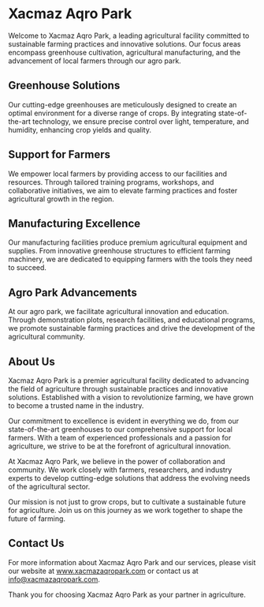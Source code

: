 # Xacmaz Aqro Park
Welcome to Xacmaz Aqro Park, a leading agricultural facility committed to sustainable farming practices and innovative solutions. Our focus areas encompass greenhouse cultivation, agricultural manufacturing, and the advancement of local farmers through our agro park.

## Greenhouse Solutions
Our cutting-edge greenhouses are meticulously designed to create an optimal environment for a diverse range of crops. By integrating state-of-the-art technology, we ensure precise control over light, temperature, and humidity, enhancing crop yields and quality.

## Support for Farmers
We empower local farmers by providing access to our facilities and resources. Through tailored training programs, workshops, and collaborative initiatives, we aim to elevate farming practices and foster agricultural growth in the region.

## Manufacturing Excellence
Our manufacturing facilities produce premium agricultural equipment and supplies. From innovative greenhouse structures to efficient farming machinery, we are dedicated to equipping farmers with the tools they need to succeed.

## Agro Park Advancements
At our agro park, we facilitate agricultural innovation and education. Through demonstration plots, research facilities, and educational programs, we promote sustainable farming practices and drive the development of the agricultural community.

## About Us
Xacmaz Aqro Park is a premier agricultural facility dedicated to advancing the field of agriculture through sustainable practices and innovative solutions. Established with a vision to revolutionize farming, we have grown to become a trusted name in the industry.

Our commitment to excellence is evident in everything we do, from our state-of-the-art greenhouses to our comprehensive support for local farmers. With a team of experienced professionals and a passion for agriculture, we strive to be at the forefront of agricultural innovation.

At Xacmaz Aqro Park, we believe in the power of collaboration and community. We work closely with farmers, researchers, and industry experts to develop cutting-edge solutions that address the evolving needs of the agricultural sector.

Our mission is not just to grow crops, but to cultivate a sustainable future for agriculture. Join us on this journey as we work together to shape the future of farming.

## Contact Us
For more information about Xacmaz Aqro Park and our services, please visit our website at www.xacmazaqropark.com or contact us at info@xacmazaqropark.com.

Thank you for choosing Xacmaz Aqro Park as your partner in agriculture.

